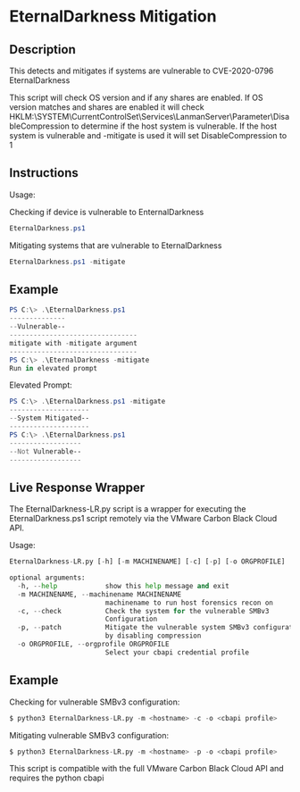 # EternalDarkness Mitigation

## Description

This detects and mitigates if systems are vulnerable to CVE-2020-0796 EternalDarkness

This script will check OS version and if any shares are enabled.  If OS version matches and shares are enabled 
it will check HKLM:\SYSTEM\CurrentControlSet\Services\LanmanServer\Parameter\DisableCompression to determine if the host system is vulnerable.
If the host system is vulnerable and -mitigate is used it will set DisableCompression to 1

## Instructions

Usage:



Checking if device is vulnerable to EnternalDarkness
```Powershell
EternalDarkness.ps1
```

Mitigating systems that are vulnerable to EternalDarkness
```Powershell
EternalDarkness.ps1 -mitigate
```

## Example

```Powershell
PS C:\> .\EternalDarkness.ps1
--------------
--Vulnerable--
--------------------------------
mitigate with -mitigate argument
--------------------------------
PS C:\> .\EternalDarkness -mitigate
Run in elevated prompt
```
Elevated Prompt:
```Powershell
PS C:\> .\EternalDarkness.ps1 -mitigate
--------------------
--System Mitigated--
--------------------
PS C:\> .\EternalDarkness.ps1
------------------
--Not Vulnerable--
------------------
```


## Live Response Wrapper

The EternalDarkness-LR.py script is a wrapper for executing the EternalDarkness.ps1 script remotely via the VMware Carbon Black Cloud API.

Usage:
```Python
EternalDarkness-LR.py [-h] [-m MACHINENAME] [-c] [-p] [-o ORGPROFILE]

optional arguments:
  -h, --help            show this help message and exit
  -m MACHINENAME, --machinename MACHINENAME
                        machinename to run host forensics recon on
  -c, --check           Check the system for the vulnerable SMBv3
                        Configuration
  -p, --patch           Mitigate the vulnerable system SMBv3 configuration
                        by disabling compression
  -o ORGPROFILE, --orgprofile ORGPROFILE
                        Select your cbapi credential profile
```

## Example

Checking for vulnerable SMBv3 configuration:
```Python
$ python3 EternalDarkness-LR.py -m <hostname> -c -o <cbapi profile>
```

Mitigating vulnerable SMBv3 configuration:
```Python
$ python3 EternalDarkness-LR.py -m <hostname> -p -o <cbapi profile>
```

This script is compatible with the full VMware Carbon Black Cloud API and requires the python cbapi